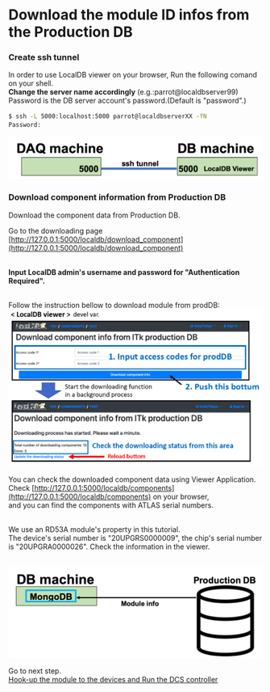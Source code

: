 # Download the module ID infos from the Production DB

### Create ssh tunnel 
In order to use LocalDB viewer on your browser, Run the following comand on your shell.<br>
**Change the server name accordingly** (e.g.:parrot@localdbserver99)<br> 
Password is the DB server account's password.(Default is "password".)

```bash
$ ssh -L 5000:localhost:5000 parrot@localdbserverXX -fN
Password:
```
![ssh tunnel viewer](images/sshtunnel_viewer.png)

### Download component information from Production DB 
Download the component data from Production DB.<br>

Go to the downloading page [http://127.0.0.1:5000/localdb/download_component](http://127.0.0.1:5000/localdb/download_component)<br><br>

**Input LocalDB admin's username and password for "Authentication Required".**<br><br>


Follow the instruction bellow to download module from prodDB:
![download from itkpd](images/download_component_from_itkpd.png)

You can check the downloaded component data using Viewer Application.<br>
Check [http://127.0.0.1:5000/localdb/components](http://127.0.0.1:5000/localdb/components) on your browser,<br>
and you can find the components with ATLAS serial numbers.<br><br>

We use an RD53A module's property in this tutorial.<br>
The device's serial number is "20UPGRS0000009", the chip's serial number is "20UPGRA0000026". Check the information in the viewer.<br><br>

![demo_download_module](images/demo_download_module.png)

Go to next step.<br>
[Hook-up the module to the devices and Run the DCS controller](database_demonstration_run_dcs.md)<br>
